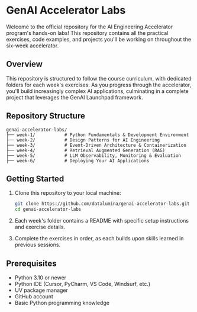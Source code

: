 # GenAI Accelerator Labs

Welcome to the official repository for the AI Engineering Accelerator program's hands-on labs! This repository contains all the practical exercises, code examples, and projects you'll be working on throughout the six-week accelerator.

## Overview

This repository is structured to follow the course curriculum, with dedicated folders for each week's exercises. As you progress through the accelerator, you'll build increasingly complex AI applications, culminating in a complete project that leverages the GenAI Launchpad framework.

## Repository Structure

```
genai-accelerator-labs/
├── week-1/           # Python Fundamentals & Development Environment
├── week-2/           # Design Patterns for AI Engineering
├── week-3/           # Event-Driven Architecture & Containerization
├── week-4/           # Retrieval Augmented Generation (RAG)
├── week-5/           # LLM Observability, Monitoring & Evaluation
├── week-6/           # Deploying Your AI Applications
```

## Getting Started

1. Clone this repository to your local machine:
   ```bash
   git clone https://github.com/datalumina/genai-accelerator-labs.git
   cd genai-accelerator-labs
   ```

2. Each week's folder contains a README with specific setup instructions and exercise details.

3. Complete the exercises in order, as each builds upon skills learned in previous sessions.


## Prerequisites

- Python 3.10 or newer
- Python IDE (Cursor, PyCharm, VS Code, Windsurf, etc.)
- UV package manager
- GitHub account
- Basic Python programming knowledge
